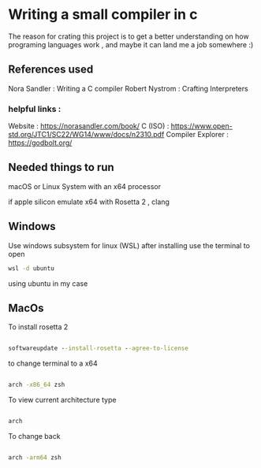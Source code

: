 # Writing a small compiler in c

The reason for crating this project is to get a better understanding on how programing languages work , 
and maybe it can land me a job somewhere :)

## References used

Nora Sandler : Writing a C compiler
Robert Nystrom : Crafting Interpreters

### helpful links : 
Website : https://norasandler.com/book/
C (ISO) : https://www.open-std.org/JTC1/SC22/WG14/www/docs/n2310.pdf
Compiler Explorer : https://godbolt.org/
## Needed things to run

macOS or Linux System with an x64 processor

if apple silicon emulate x64 with Rosetta 2 , clang 

## Windows
Use windows subsystem for linux (WSL)
after installing use the terminal to open 
```cmd
wsl -d ubuntu

```
using ubuntu in my case

## MacOs
To install rosetta 2
```cmd

softwareupdate --install-rosetta --agree-to-license

```

to change terminal to a x64
```cmd

arch -x86_64 zsh

```

To view current architecture type 
```cmd

arch

```

To change back
```cmd

arch -arm64 zsh

```
